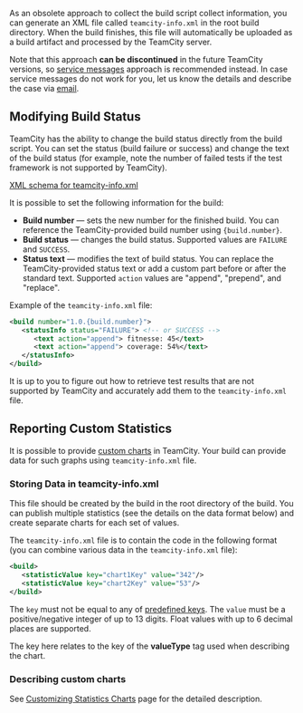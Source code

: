 [//]: # (title: teamcity-info.xml)
[//]: # (auxiliary-id: teamcity-info.xml)

As an obsolete approach to collect the build script collect information, you can generate an XML file called `teamcity-info.xml` in the root build directory. When the build finishes, this file will automatically be uploaded as a build artifact and processed by the TeamCity server.

Note that this approach __can be discontinued__ in the future TeamCity versions, so [service messages](service-messages.md) approach is recommended instead. In case service messages do not work for you, let us know the details and describe the case via [email](feedback.md).

## Modifying Build Status

TeamCity has the ability to change the build status directly from the build script. You can set the status (build failure or success) and change the text of the build status (for example, note the number of failed tests if the test framework is not supported by TeamCity).

[XML schema for teamcity-info.xml](https://confluence.jetbrains.com/download/attachments/113084407/teamcity-info.xsd?version=1&modificationDate=1271791190000&api=v2)

It is possible to set the following information for the build:

* __Build number__ — sets the new number for the finished build. You can reference the TeamCity-provided build number using `{build.number}`.
* __Build status__ — changes the build status. Supported values are `FAILURE` and `SUCCESS`.
* __Status text__ — modifies the text of build status. You can replace the TeamCity-provided status text or add a custom part before or after the standard text. Supported `action` values are "append", "prepend", and "replace".

Example of the `teamcity-info.xml` file:

```XML
<build number="1.0.{build.number}">
   <statusInfo status="FAILURE"> <!-- or SUCCESS -->
      <text action="append"> fitnesse: 45</text>
      <text action="append"> coverage: 54%</text>
   </statusInfo>
</build>

```

<note>

It is up to you to figure out how to retrieve test results that are not supported by TeamCity and accurately add them to the `teamcity-info.xml` file.

</note>

## Reporting Custom Statistics

It is possible to provide [custom charts](customizing-statistics-charts.md) in TeamCity. Your build can provide data for such graphs using `teamcity-info.xml` file.

### Storing Data in teamcity-info.xml

This file should be created by the build in the root directory of the build. You can publish multiple statistics (see the details on the data format below) and create separate charts for each set of values.

The `teamcity-info.xml` file is to contain the code in the following format (you can combine various data in the `teamcity-info.xml` file):


```XML
<build>
   <statisticValue key="chart1Key" value="342"/>
   <statisticValue key="chart2Key" value="53"/>
</build>

```

The `key` must not be equal to any of [predefined keys](customizing-statistics-charts.md#Modifying+Predefined+Project-level+Charts). The `value` must be a positive/negative integer of up to 13 digits. Float values with up to 6 decimal places are supported.

The key here relates to the key of the __valueType__ tag used when describing the chart.

### Describing custom charts

See [Customizing Statistics Charts](customizing-statistics-charts.md) page for the detailed description.
